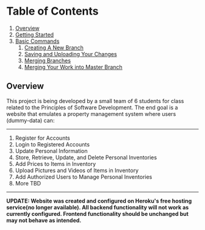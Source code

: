 # Table of Contents

1. [Overview](#overview)
2. [Getting Started](#getting-started)
3. [Basic Commands](#basic-commands)
    1. [Creating A New Branch](#creating-a-new-branchhttpswwwatlassiancomgittutorialsusing-branchesgit-checkout)
    2. [Saving and Uploading Your Changes](#saving-and-uploading-your-changes)
    3. [Merging Branches](#merging-brancheshttpswwwatlassiancomgittutorialsusing-branchesgit-merge)
    4. [Merging Your Work into Master Branch](#merging-your-work-into-master-branch)



## Overview

This project is being developed by a small team of 6 students for class related to the Principles of Software Development.
The end goal is a website that emulates a property management system where users (dummy-data) can:

---------------------------
1. Register for Accounts
2. Login to Registered Accounts
3. Update Personal Information
4. Store, Retrieve, Update, and Delete Personal Inventories
5. Add Prices to Items in Inventory
6. Upload Pictures and Videos of Items in Inventory
7. Add Authorized Users to Manage Personal Inventories
8. More TBD
----------------------------

__UPDATE: Website was created and configured on Heroku's free hosting service(no longer available). All backend functionality will not work as currently configured. Frontend functionality should be unchanged but may not behave as intended.__
